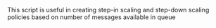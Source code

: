 This script is useful in creating step-in scaling and step-down scaling policies based on number of messages available in queue
